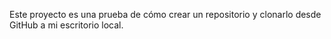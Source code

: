 Este proyecto es una prueba de cómo crear un repositorio y clonarlo desde GitHub a mi escritorio local.